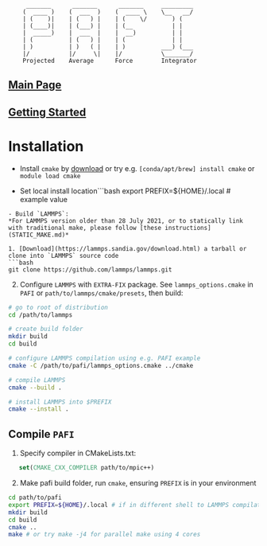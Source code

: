          _______      _______      _______     _________
        (  ____ )    (  ___  )    (  ____ \    \__   __/
        | (    )|    | (   ) |    | (    \/       ) (
        | (____)|    | (___) |    | (__           | |
        |  _____)    |  ___  |    |  __)          | |
        | (          | (   ) |    | (             | |
        | )          | )   ( |    | )          ___) (___
        |/           |/     \|    |/           \_______/
        Projected    Average      Force        Integrator

## [Main Page](README.md)

## [Getting Started](TUTORIAL.md)

# Installation

- Install `cmake` by [download](https://cmake.org/download/) or try e.g.
`[conda/apt/brew] install cmake` or `module load cmake`

- Set local install location```bash
export PREFIX=${HOME}/.local # example value
```
- Build `LAMMPS`:
*For LAMMPS version older than 28 July 2021, or to statically link with traditional make, please follow [these instructions](STATIC_MAKE.md)*

1. [Download](https://lammps.sandia.gov/download.html) a tarball or clone into `LAMMPS` source code
```bash
git clone https://github.com/lammps/lammps.git
```
2. Configure `LAMMPS` with `EXTRA-FIX` package. See `lammps_options.cmake` in `PAFI` or `path/to/lammps/cmake/presets`, then build:
```bash
# go to root of distribution
cd /path/to/lammps

# create build folder
mkdir build
cd build

# configure LAMMPS compilation using e.g. PAFI example
cmake -C /path/to/pafi/lammps_options.cmake ../cmake

# compile LAMMPS
cmake --build .

# install LAMMPS into $PREFIX
cmake --install .
```

## Compile `PAFI`

1. Specify compiler in CMakeLists.txt:
```cmake
   set(CMAKE_CXX_COMPILER path/to/mpic++)
```

2. Make pafi build folder, run `cmake`, ensuring `PREFIX` is in your environment
```bash
cd path/to/pafi
export PREFIX=${HOME}/.local # if in different shell to LAMMPS compilation
mkdir build
cd build
cmake ..
make # or try make -j4 for parallel make using 4 cores
```
